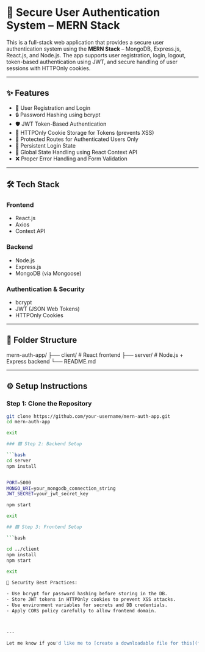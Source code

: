 # 🔐 Secure User Authentication System – MERN Stack

This is a full-stack web application that provides a secure user authentication system using the **MERN Stack** – MongoDB, Express.js, React.js, and Node.js. The app supports user registration, login, logout, token-based authentication using JWT, and secure handling of user sessions with HTTPOnly cookies.

---

## ✨ Features

- 📝 User Registration and Login
- 🔒 Password Hashing using bcrypt
- 🛡️ JWT Token-Based Authentication
- 🍪 HTTPOnly Cookie Storage for Tokens (prevents XSS)
- 🚫 Protected Routes for Authenticated Users Only
- 🔄 Persistent Login State
- 🧠 Global State Handling using React Context API
- ❌ Proper Error Handling and Form Validation

---

## 🛠️ Tech Stack

### Frontend
- React.js
- Axios
- Context API

### Backend
- Node.js
- Express.js
- MongoDB (via Mongoose)

### Authentication & Security
- bcrypt
- JWT (JSON Web Tokens)
- HTTPOnly Cookies

---

## 📁 Folder Structure

mern-auth-app/
├── client/ # React frontend
├── server/ # Node.js + Express backend
└── README.md


---

## ⚙️ Setup Instructions

### Step 1: Clone the Repository

```bash
git clone https://github.com/your-username/mern-auth-app.git
cd mern-auth-app

exit

### 🟦 Step 2: Backend Setup

```bash
cd server
npm install


PORT=5000
MONGO_URI=your_mongodb_connection_string
JWT_SECRET=your_jwt_secret_key

npm start

exit

## 🟦 Step 3: Frontend Setup

```bash 

cd ../client
npm install
npm start
 
exit 

🔐 Security Best Practices:

- Use bcrypt for password hashing before storing in the DB.
- Store JWT tokens in HTTPOnly cookies to prevent XSS attacks.
- Use environment variables for secrets and DB credentials.
- Apply CORS policy carefully to allow frontend domain.



---

Let me know if you'd like me to [create a downloadable file for this](f) or help you [add a license and deployment instructions too](f).
